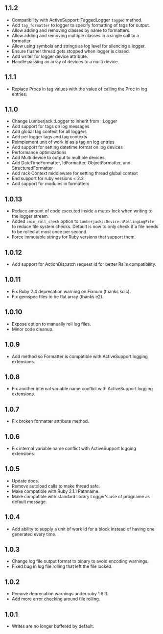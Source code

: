 ## 1.1.2

* Compatibility with ActiveSupport::TaggedLogger `tagged` method.
* Add `tag_formatter` to logger to specify formatting of tags for output.
* Allow adding and removing classes by name to formatters.
* Allow adding and removing multiple classes in a single call to a formatter.
* Allow using symbols and strings as log level for silencing a logger.
* Ensure flusher thread gets stopped when logger is closed.
* Add writer for logger device attribute.
* Handle passing an array of devices to a multi device.

## 1.1.1

* Replace Procs in tag values with the value of calling the Proc in log entries.

## 1.1.0

* Change Lumberjack::Logger to inherit from ::Logger
* Add support for tags on log messages
* Add global tag context for all loggers
* Add per logger tags and tag contexts
* Reimplement unit of work id as a tag on log entries
* Add support for setting datetime format on log devices
* Performance optimizations
* Add Multi device to output to multiple devices
* Add DateTimeFormatter, IdFormatter, ObjectFormatter, and StructuredFormatter
* Add rack Context middleware for setting thread global context
* End support for ruby versions < 2.3
* Add support for modules in formatters

## 1.0.13

* Reduce amount of code executed inside a mutex lock when writing to the logger stream.
* Added `:min_roll_check` option to `Lumberjack::Device::RollingLogFile` to reduce file system checks. Default is now to only check if a file needs to be rolled at most once per second.
* Force immutable strings for Ruby versions that support them.

## 1.0.12

* Add support for ActionDispatch request id for better Rails compatibility.

## 1.0.11

* Fix Ruby 2.4 deprecation warning on Fixnum (thanks koic).
* Fix gemspec files to be flat array (thanks e2).

## 1.0.10

* Expose option to manually roll log files.
* Minor code cleanup.

## 1.0.9

* Add method so Formatter is compatible with ActiveSupport logging extensions.

## 1.0.8

* Fix another internal variable name conflict with ActiveSupport logging extensions.

## 1.0.7

* Fix broken formatter attribute method.

## 1.0.6

* Fix internal variable name conflict with ActiveSupport logging extensions.

## 1.0.5

* Update docs.
* Remove autoload calls to make thread safe.
* Make compatible with Ruby 2.1.1 Pathname.
* Make compatible with standard library Logger's use of progname as default message.

## 1.0.4

* Add ability to supply a unit of work id for a block instead of having one generated every time.

## 1.0.3

* Change log file output format to binary to avoid encoding warnings.
* Fixed bug in log file rolling that left the file locked.

## 1.0.2

* Remove deprecation warnings under ruby 1.9.3.
* Add more error checking around file rolling.

## 1.0.1

* Writes are no longer buffered by default.

